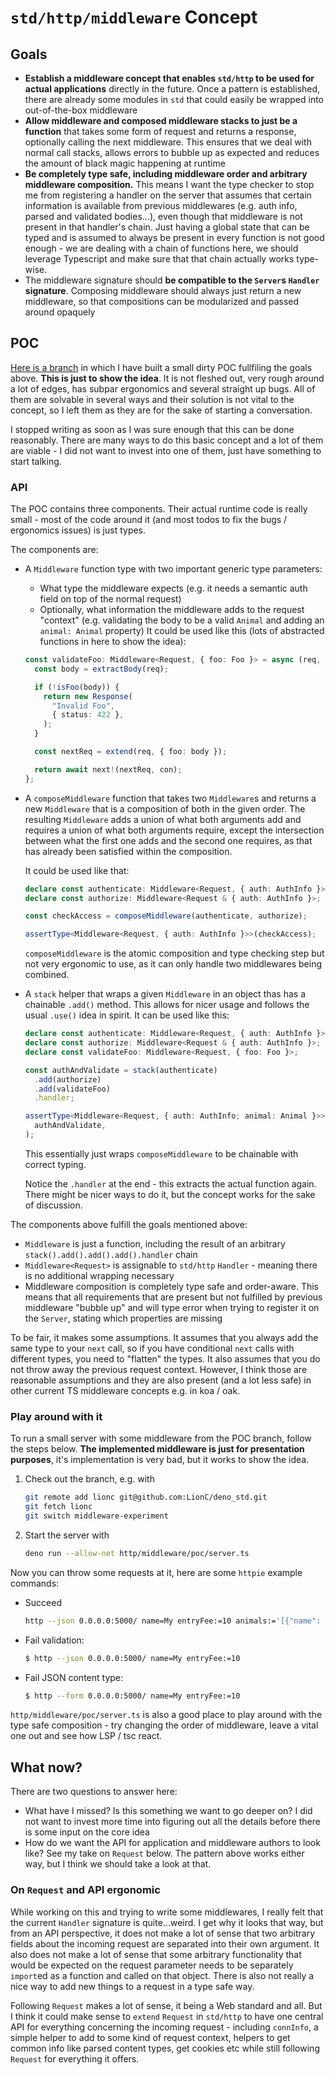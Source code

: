 # `std/http/middleware` Concept

## Goals

- **Establish a middleware concept that enables `std/http` to be used for actual
  applications** directly in the future. Once a pattern is established, there
  are already some modules in `std` that could easily be wrapped into
  out-of-the-box middleware
- **Allow middleware and composed middleware stacks to just be a function** that
  takes some form of request and returns a response, optionally calling the next
  middleware. This ensures that we deal with normal call stacks, allows errors
  to bubble up as expected and reduces the amount of black magic happening at
  runtime
- **Be completely type safe, including middleware order and arbitrary middleware
  composition.** This means I want the type checker to stop me from registering
  a handler on the server that assumes that certain information is available
  from previous middlewares (e.g. auth info, parsed and validated bodies...),
  even though that middleware is not present in that handler's chain. Just
  having a global state that can be typed and is assumed to always be present in
  every function is not good enough - we are dealing with a chain of functions
  here, we should leverage Typescript and make sure that that chain actually
  works type-wise.
- The middleware signature should **be compatible to the `Server`s `Handler`
  signature**. Composing middleware should always just return a new middleware,
  so that compositions can be modularized and passed around opaquely

## POC

[Here is a branch](https://github.com/LionC/deno_std/tree/middleware-experiment/http) in
which I have built a small dirty POC fullfiling the goals above. **This is just
to show the idea**. It is not fleshed out, very rough around a lot of edges,
has subpar ergonomics and several straight up bugs. All of them are solvable in
several ways and their solution is not vital to the concept, so I left them as
they are for the sake of starting a conversation.

I stopped writing as soon as I was sure enough that this can be done
reasonably. There are many ways to do this basic concept and a lot of them are
viable - I did not want to invest into one of them, just have something to
start talking.

### API

The POC contains three components. Their actual runtime code is really small -
most of the code around it (and most todos to fix the bugs / ergonomics issues)
is just types.

The components are:

- A `Middleware` function type with two important generic type parameters:
  - What type the middleware expects (e.g. it needs a semantic auth field on top
    of the normal request)
  - Optionally, what information the middleware adds to the request "context"
    (e.g. validating the body to be a valid `Animal` and adding an
    `animal: Animal` property) It could be used like this (lots of abstracted
    functions in here to show the idea):

  ```typescript
  const validateFoo: Middleware<Request, { foo: Foo }> = async (req, con, next) => {
    const body = extractBody(req);

    if (!isFoo(body)) {
      return new Response(
        "Invalid Foo",
        { status: 422 },
      );
    }

    const nextReq = extend(req, { foo: body });

    return await next!(nextReq, con);
  };
  ```
- A `composeMiddleware` function that takes two `Middleware`s and returns a new
  `Middleware` that is a composition of both in the given order. The resulting
  `Middleware` adds a union of what both arguments add and requires a union of
  what both arguments require, except the intersection between what the first
  one adds and the second one requires, as that has already been satisfied
  within the composition.

  It could be used like that:

  ```typescript
  declare const authenticate: Middleware<Request, { auth: AuthInfo }>;
  declare const authorize: Middleware<Request & { auth: AuthInfo }>;

  const checkAccess = composeMiddleware(authenticate, authorize);

  assertType<Middleware<Request, { auth: AuthInfo }>>(checkAccess);
  ```

  `composeMiddleware` is the atomic composition and type checking step but not
  very ergonomic to use, as it can only handle two middlewares being combined.
- A `stack` helper that wraps a given `Middleware` in an object thas has a
  chainable `.add()` method. This allows for nicer usage and follows the usual
  `.use()` idea in spirit. It can be used like this:

  ```typescript
  declare const authenticate: Middleware<Request, { auth: AuthInfo }>;
  declare const authorize: Middleware<Request & { auth: AuthInfo }>;
  declare const validateFoo: Middleware<Request, { foo: Foo }>;

  const authAndValidate = stack(authenticate)
    .add(authorize)
    .add(validateFoo)
    .handler;

  assertType<Middleware<Request, { auth: AuthInfo; animal: Animal }>>(
    authAndValidate,
  );
  ```

  This essentially just wraps `composeMiddleware` to be chainable with correct
  typing.

  Notice the `.handler` at the end - this extracts the actual function again.
  There might be nicer ways to do it, but the concept works for the sake of
  discussion.

The components above fulfill the goals mentioned above:

- `Middleware` is just a function, including the result of an arbitrary
  `stack().add().add().add().handler` chain
- `Middleware<Request>` is assignable to `std/http` `Handler` - meaning there is no
  additional wrapping necessary
- Middleware composition is completely type safe and order-aware. This means
  that all requirements that are present but not fulfilled by previous
  middleware "bubble up" and will type error when trying to register it on the
  `Server`, stating which properties are missing

To be fair, it makes some assumptions. It assumes that you always add the same
type to your `next` call, so if you have conditional `next` calls with different types, you need to
"flatten" the types. It also assumes that you do not throw away the previous
request context. However, I think those are reasonable assumptions and they
are also present (and a lot less safe) in other current TS middleware concepts
e.g. in koa / oak.

### Play around with it

To run a small server with some middleware from the POC branch, follow the steps
below. **The implemented middleware is just for presentation purposes**, it's
implementation is very bad, but it works to show the idea.

1. Check out the branch, e.g. with

   ```sh
   git remote add lionc git@github.com:LionC/deno_std.git
   git fetch lionc
   git switch middleware-experiment
   ```
2. Start the server with

   ```sh
   deno run --allow-net http/middleware/poc/server.ts
   ```
Now you can throw some requests at it, here are some `httpie` example commands:

- Succeed

  ```sh
  http --json 0.0.0.0:5000/ name=My entryFee:=10 animals:='[{"name": "Kim", "kind": "Tiger"}, {"name": "Flippo", "kind": "Hippo"}, {"name": "Jasmin", "kind": "Tiger"}]'
  ```
- Fail validation:

  ```sh
  $ http --json 0.0.0.0:5000/ name=My entryFee:=10
  ```
- Fail JSON content type:

  ```sh
  $ http --form 0.0.0.0:5000/ name=My entryFee:=10
  ```

`http/middleware/poc/server.ts` is also a good place to play around with the
type safe composition - try changing the order of middleware, leave a vital one
out and see how LSP / tsc react.

## What now?

There are two questions to answer here:

- What have I missed? Is this something we want to go deeper on? I did not want
  to invest more time into figuring out all the details before there is some
  input on the core idea
- How do we want the API for application and middleware authors to look like?
  See my take on `Request` below. The pattern above works either way, but I
  think we should take a look at that.

### On `Request` and API ergonomic

While working on this and trying to write some middlewares, I really felt that
the current `Handler` signature is quite...weird. I get why it looks that way,
but from an API perspective, it does not make a lot of sense that two arbitrary
fields about the incoming request are separated into their own argument. It also
does not make a lot of sense that some arbitrary functionality that would be
expected on the request parameter needs to be separately `import`ed as a
function and called on that object. There is also not really a nice way to add
new things to a request in a type safe way.

Following `Request` makes a lot of sense, it being a Web standard and all. But I
think it could make sense to `extend` `Request` in `std/http` to have one
central API for everything concerning the incoming request - including
`connInfo`, a simple helper to add to some kind of request context, helpers to
get common info like parsed content types, get cookies etc while still following
`Request` for everything it offers.
